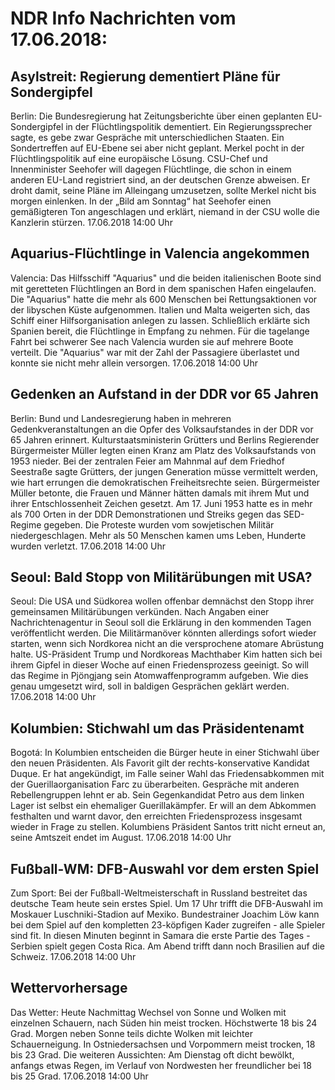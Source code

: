 # NDR Info Nachrichten vom 17.06.2018:


## Asylstreit: Regierung dementiert Pläne für Sondergipfel
Berlin: Die Bundesregierung hat Zeitungsberichte über einen geplanten EU-Sondergipfel in der Flüchtlingspolitik dementiert. Ein Regierungssprecher sagte, es gebe zwar Gespräche mit unterschiedlichen Staaten. Ein Sondertreffen auf EU-Ebene sei aber nicht geplant. Merkel pocht in der Flüchtlingspolitik auf eine europäische Lösung. CSU-Chef und Innenminister Seehofer will dagegen Flüchtlinge, die schon in einem anderen EU-Land registriert sind, an der deutschen Grenze abweisen. Er droht damit, seine Pläne im Alleingang umzusetzen, sollte Merkel nicht bis morgen einlenken. In der „Bild am Sonntag“ hat Seehofer einen gemäßigteren Ton angeschlagen und erklärt, niemand in der CSU wolle die Kanzlerin stürzen. 17.06.2018 14:00 Uhr 

## Aquarius-Flüchtlinge in Valencia angekommen
Valencia:	 Das Hilfsschiff "Aquarius" und die beiden italienischen Boote sind mit geretteten Flüchtlingen an Bord in dem spanischen Hafen eingelaufen. Die "Aquarius" hatte die mehr als 600 Menschen bei Rettungsaktionen vor der libyschen Küste aufgenommen. Italien und Malta weigerten sich, das Schiff einer Hilfsorganisation anlegen zu lassen. Schließlich erklärte sich Spanien bereit, die Flüchtlinge in Empfang zu nehmen. Für die tagelange Fahrt bei schwerer See nach Valencia wurden sie auf mehrere Boote verteilt. Die "Aquarius" war mit der Zahl der Passagiere überlastet und konnte sie nicht mehr allein versorgen. 17.06.2018 14:00 Uhr 

## Gedenken an Aufstand in der DDR vor 65 Jahren
Berlin:	Bund und Landesregierung haben in mehreren Gedenkveranstaltungen an die Opfer des Volksaufstandes in der DDR vor 65 Jahren erinnert. Kulturstaatsministerin Grütters und Berlins Regierender Bürgermeister Müller legten einen Kranz am Platz des Volksaufstands von 1953 nieder. Bei der zentralen Feier am Mahnmal auf dem Friedhof Seestraße sagte Grütters, der jungen Generation müsse vermittelt werden, wie hart errungen die demokratischen Freiheitsrechte seien. Bürgermeister Müller betonte, die Frauen und Männer hätten damals mit ihrem Mut und ihrer Entschlossenheit Zeichen gesetzt. Am 17. Juni 1953 hatte es in mehr als 700 Orten in der DDR Demonstrationen und Streiks gegen das SED-Regime gegeben. Die Proteste wurden vom sowjetischen Militär niedergeschlagen. Mehr als 50 Menschen kamen ums Leben, Hunderte wurden verletzt. 17.06.2018 14:00 Uhr 

## Seoul: Bald Stopp von Militärübungen mit USA?
Seoul:	Die USA und Südkorea wollen offenbar demnächst den Stopp ihrer gemeinsamen Militärübungen verkünden. Nach Angaben einer Nachrichtenagentur in Seoul soll die Erklärung in den kommenden Tagen veröffentlicht werden. Die Militärmanöver könnten allerdings sofort wieder starten, wenn sich Nordkorea nicht an die versprochene atomare Abrüstung halte. US-Präsident Trump und Nordkoreas Machthaber Kim hatten sich bei ihrem Gipfel in dieser Woche auf einen Friedensprozess geeinigt. So will das Regime in Pjöngjang sein Atomwaffenprogramm aufgeben. Wie dies genau umgesetzt wird, soll in baldigen Gesprächen geklärt werden. 17.06.2018 14:00 Uhr 

## Kolumbien: Stichwahl um das Präsidentenamt
Bogotá: In Kolumbien entscheiden die Bürger heute in einer Stichwahl über den neuen Präsidenten. Als Favorit gilt der rechts-konservative Kandidat Duque. Er hat angekündigt, im Falle seiner Wahl das Friedensabkommen mit der Guerillaorganisation Farc zu überarbeiten. Gespräche mit anderen Rebellengruppen lehnt er ab. Sein Gegenkandidat Petro aus dem linken Lager ist selbst ein ehemaliger Guerillakämpfer. Er will an dem Abkommen festhalten und warnt davor, den erreichten Friedensprozess insgesamt wieder in Frage zu stellen. Kolumbiens Präsident Santos tritt nicht erneut an, seine Amtszeit endet im August. 17.06.2018 14:00 Uhr 

## Fußball-WM: DFB-Auswahl vor dem ersten Spiel
Zum Sport: Bei der Fußball-Weltmeisterschaft in Russland bestreitet das deutsche Team heute sein erstes Spiel. Um 17 Uhr trifft die DFB-Auswahl im Moskauer Luschniki-Stadion auf Mexiko. Bundestrainer Joachim Löw kann bei dem Spiel auf den kompletten 23-köpfigen Kader zugreifen - alle Spieler sind fit. In diesen Minuten beginnt in Samara die erste Partie des Tages - Serbien spielt gegen Costa Rica. Am Abend trifft dann noch Brasilien auf die Schweiz. 17.06.2018 14:00 Uhr 

## Wettervorhersage
Das Wetter: Heute Nachmittag Wechsel von Sonne und Wolken mit einzelnen Schauern, nach Süden hin meist trocken. Höchstwerte 18 bis 24 Grad. Morgen neben Sonne teils dichte Wolken mit leichter Schauerneigung. In Ostniedersachsen und Vorpommern meist trocken, 18 bis 23 Grad. Die weiteren Aussichten: Am Dienstag oft dicht bewölkt, anfangs etwas Regen, im Verlauf von Nordwesten her freundlicher bei 18 bis 25 Grad. 17.06.2018 14:00 Uhr 
